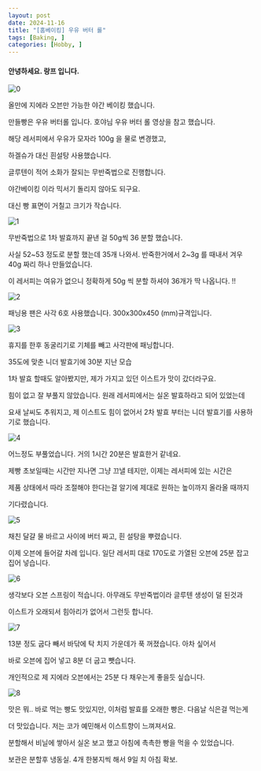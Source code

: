 ```yaml
---
layout: post
date: 2024-11-16
title: "[홈베이킹] 우유 버터 롤"
tags: [Baking, ]
categories: [Hobby, ]
---
```




#### 안녕하세요. 랑프 입니다.


![0](/assets/img/2024-11-16-[홈베이킹]-우유-버터-롤.md/0.png)


올만에 지에라 오븐만 가능한 야간 베이킹 했습니다.


만들빵은 우유 버터롤 입니다. 호야님 우유 버터 롤 영상을 참고 했습니다.


해당 레서피에서 우유가 모자라 100g 을 물로 변경했고,


하겔슈가 대신 흰설탕 사용했습니다.


글루텐이 적어 소화가 잘되는 무반죽법으로 진행합니다.


야간베이킹 이라 믹서기 돌리지 않아도 되구요.


대신 빵 표면이 거칠고 크기가 작습니다.


![1](/assets/img/2024-11-16-[홈베이킹]-우유-버터-롤.md/1.png)


무반죽법으로 1차 발효까지 끝낸 걸 50g씩 36 분할 했습니다.


사실 52~53 정도로 분할 했는데 35개 나와서. 반죽한거에서 2~3g 를 때내서 겨우 40g 짜리 하나 만들었습니다.


이 레서피는 여유가 없으니 정확하게 50g 씩 분할 하셔야 36개가 딱 나옵니다. !!


![2](/assets/img/2024-11-16-[홈베이킹]-우유-버터-롤.md/2.png)


패닝용 팬은 사각 6호 사용했습니다. 300x300x450 (mm)규격입니다.


![3](/assets/img/2024-11-16-[홈베이킹]-우유-버터-롤.md/3.png)


휴지를 한후 동굴리기로 기체를 빼고 사각판에 패닝합니다.


35도에 맞춘 니더 발효기에 30분 지난 모습


1차 발효 할때도 알아봤지만, 제가 가지고 있던 이스트가 맛이 갔더라구요.


힘이 없고 잘 부풀지 않았습니다. 원래 레서피에서는 실온 발효하라고 되어 있었는데


요새 날씨도 추워지고, 제 이스트도 힘이 없어서 2차 발효 부터는 니더 발효기를 사용하기로 했습니다.


![4](/assets/img/2024-11-16-[홈베이킹]-우유-버터-롤.md/4.png)


어느정도 부풀었습니다. 거의 1시간 20분은 발효한거 같네요.


제빵 초보일때는 시간만 지나면 그냥 끄낼 테지만, 이제는 레서피에 있는 시간은


제품 상태에서 따라 조절해야 한다는걸 알기에 제대로 원하는 높이까지 올라올 때까지


기다렸습니다.


![5](/assets/img/2024-11-16-[홈베이킹]-우유-버터-롤.md/5.png)


채친 달걀 물 바르고 사이에 버터 짜고, 흰 설탕을 뿌렸습니다.


이제 오븐에 들어갈 차례 입니다. 일단 레서피 대로 170도로 가열된 오븐에 25분 잡고 집어 넣습니다.


![6](/assets/img/2024-11-16-[홈베이킹]-우유-버터-롤.md/6.png)


생각보다 오븐 스프링이 적습니다. 아무래도 무반죽법이라 글루텐 생성이 덜 된것과


이스트가 오래되서 힘아리가 없어서 그런듯 합니다.


![7](/assets/img/2024-11-16-[홈베이킹]-우유-버터-롤.md/7.png)


13분 정도 굽다 빼서 바닦에 탁 치지 가운데가 푹 꺼졌습니다. 아차 싶어서


바로 오븐에 집어 넣고 8분 더 굽고 뺏습니다.


개인적으로 제 지에라 오븐에서는 25분 다 채우는게 좋을듯 싶습니다.


![8](/assets/img/2024-11-16-[홈베이킹]-우유-버터-롤.md/8.png)


맛은 뭐.. 바로 먹는 빵도 맛있지만, 이처럼 발효를 오래한 빵은. 다음날 식은걸 먹는게


더 맛있습니다. 저는 코가 예민해서 이스트향이 느껴져서요.


분할해서 비닐에 쌓아서 실온 보고 했고 아침에 촉촉한 빵을 먹을 수 있었습니다.


보관은 분할후 냉동실. 4개 한봉지씩 해서 9일 치 아침 확보.

